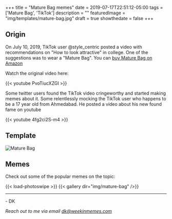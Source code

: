 +++
title = "Mature Bag memes"
date = 2019-07-17T22:51:12-05:00
tags = ['Mature Bag', 'TikTok']
description = ""
featuredImage = "img/templates/mature-bag.jpg"
draft = true
showthedate = false
+++

## Origin

On July 10, 2019, TikTok user @style_centric posted a video with recommendations on "How to look attractive" in college. One of the suggestions was to wear a "Mature Bag". You can [buy Mature Bag on Amazon](https://www.amazon.in/stores/page/7BE30918-7CE1-401D-8189-802E841CC728/ref=as_li_ss_tl?ingress=2&visitId=5b6c0fb9-3bb1-43ee-a2a2-5d8d54f9ea9e&ref_=bl_dp_s_web_3923925031&linkCode=ll2&tag=weekinmemes-21&linkId=94b63d04ac073ae1ef8510bc8c13d498&language=en_IN)
<!--more-->

Watch the original video here:

{{< youtube PvoTiucXZGI >}}


Some twitter users found the TikTok video cringeworthy and started making memes about it. Some relentlessly mocking the TikTok user who happens to be a 17 year old from Ahmedabad. He posted a video about his new found fame on youtube

{{< youtube 4fg2ci2S-m4 >}}

## Template

![Mature Bag](img/templates/mature-bag.jpg)


## Memes

Check out some of the popular memes on the topic:

{{< load-photoswipe >}}
{{< gallery dir="img/mature-bag" />}}


---
\- DK

*Reach out to me via email dk@weekinmemes.com*